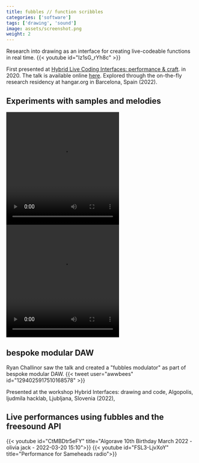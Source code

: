 ```yaml
---
title: fubbles // function scribbles
categories: ['software']
tags: ['drawing', 'sound']
image: assets/screenshot.png
weight: 2
---
```


Research into drawing as an interface for creating live-codeable functions in real time. 
{{< youtube id="Iz1sG_rYh8c" >}}

First presented at  [Hybrid Live Coding Interfaces: performance & craft](https://hybrid-livecode.pubpub.org/pub/fubbles/release/1). in 2020. The talk is available online [here](https://www.youtube.com/live/sE4Eq7X9qF0?si=UbpgGVSxh_Tk30Pe&t=2097). Explored through the on-the-fly research residency at hangar.org in Barcelona, Spain (2022). 



## Experiments with samples and melodies
<!-- <div style="display:flex;width:100%"> -->

<video style="display:inline-block" width="300px" height="300px" controls=true src='./assets/melody-1-scaled.mp4'></video>
<video style="display:inline-block" width="300px" height="300px" controls=true src='./assets/melody-2-scaled.mp4'></video>



<!-- </div> -->

## bespoke modular DAW
Ryan Challinor saw the talk and created a "fubbles modulator" as part of bespoke modular DAW. 
{{< tweet user="awwbees" id="1294025917510168578" >}}


  <!-- https://twitter.com/awwbees/status/1294025917510168578 -->
Presented at the workshop Hybrid Interfaces: drawing and code, Algopolis, ljudmila hacklab, Ljubljana, Slovenia (2022),


<!-- <iframe title="false" width="100%" src="https://videos.scanlines.xyz/videos/embed/2e1b2c74-4847-4b81-89d9-280b5ebbf3e9" frameborder="0"  allowfullscreen="true" sandbox="allow-same-origin allow-scripts allow-popups"></iframe> -->
<!-- {{< video src="./fubbles-cut.mp4" type="video/mp4" preload="auto" >}} -->

## Live performances using fubbles and the freesound API
{{< youtube id="CtMBDtr5eFY" title="Algorave 10th Birthday March 2022 - olivia jack - 2022-03-20 15:10">}}
{{< youtube id="FSL3-LjvXoY" title="Performance for Sameheads radio">}}